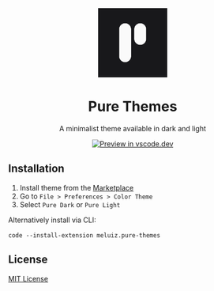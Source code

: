 <center>
  <img src="https://raw.githubusercontent.com/meluiz/pure-themes/main/icon.png" width="140" />

  # Pure Themes
  A minimalist theme available in dark and light

  [![Preview in vscode.dev](https://img.shields.io/badge/preview%20in-vscode.dev-blue)](https://vscode.dev/theme/me7uiz.pure-themes)
</center>


## Installation

1. Install theme from the [Marketplace](https://marketplace.visualstudio.com/items?itemName=meluiz.pure-themes)
2. Go to `File > Preferences > Color Theme`
3. Select `Pure Dark` or `Pure Light`

Alternatively install via CLI:
```
code --install-extension meluiz.pure-themes
```

## License

[MIT License](LICENSE) 